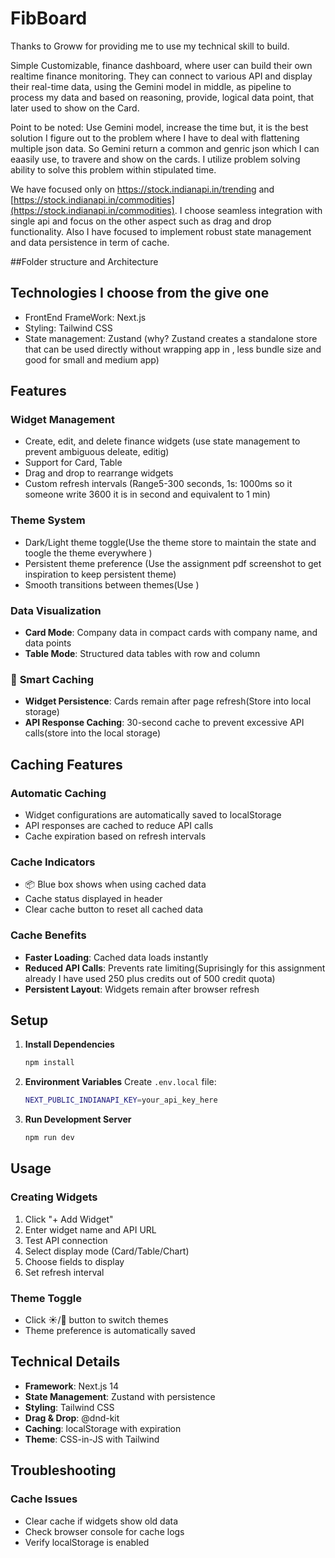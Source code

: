 # FibBoard
Thanks to Groww for providing me to use my technical skill to build.

Simple Customizable, finance dashboard, where user can build their own realtime finance monitoring. They can connect to various API and display their real-time data, using the Gemini model in middle, as pipeline to process my data and based on reasoning, provide, logical data point, that later used to show on the Card.

Point to be noted: Use Gemini model, increase the time but, it is the best solution I figure out to the problem where I have to deal with flattening multiple json data. So Gemini return a common and genric json which I can eaasily use, to travere and show on the cards. I utilize problem solving ability to solve this problem within stipulated time.

We have focused only on https://stock.indianapi.in/trending and [https://stock.indianapi.in/commodities](https://stock.indianapi.in/commodities). I choose seamless integration with single api and focus on the other aspect such as drag and drop functionality. Also I have focused to implement robust state management and data persistence in term of cache.




##Folder structure and Architecture


## Technologies I choose from the give one
- FrontEnd FrameWork: Next.js 
- Styling: Tailwind CSS
- State management: Zustand (why? Zustand creates a standalone store that can be used directly without wrapping app in <Provider>, less bundle size and good for small and medium app)

## Features

### **Widget Management**
- Create, edit, and delete finance widgets (use state management to prevent ambiguous deleate, editig)
- Support for Card, Table
- Drag and drop to rearrange widgets
- Custom refresh intervals (Range5-300 seconds, 1s: 1000ms so it someone write 3600 it is in second and equivalent to 1 min) 

### **Theme System**
- Dark/Light theme toggle(Use the theme store to maintain the state and toogle the theme everywhere )
- Persistent theme preference (Use the assignment pdf screenshot to get inspiration to keep persistent theme)
- Smooth transitions between themes(Use )

### **Data Visualization**
- **Card Mode**: Company data in compact cards with company name, and data points
- **Table Mode**: Structured data tables with row and column

### 🔄 **Smart Caching**
- **Widget Persistence**: Cards remain after page refresh(Store into local storage)
- **API Response Caching**: 30-second cache to prevent excessive API calls(store into the local storage)

## Caching Features

### **Automatic Caching**
- Widget configurations are automatically saved to localStorage
- API responses are cached to reduce API calls
- Cache expiration based on refresh intervals

### **Cache Indicators**
- 📦 Blue box shows when using cached data
- Cache status displayed in header
- Clear cache button to reset all cached data

### **Cache Benefits**
- **Faster Loading**: Cached data loads instantly
- **Reduced API Calls**: Prevents rate limiting(Suprisingly for this assignment already I have used 250 plus credits out of 500 credit quota)
- **Persistent Layout**: Widgets remain after browser refresh

## Setup

1. **Install Dependencies**
   ```bash
   npm install
   ```

2. **Environment Variables**
   Create `.env.local` file:
   ```bash
   NEXT_PUBLIC_INDIANAPI_KEY=your_api_key_here
   ```

3. **Run Development Server**
   ```bash
   npm run dev
   ```

## Usage

### **Creating Widgets**
1. Click "+ Add Widget"
2. Enter widget name and API URL
3. Test API connection
4. Select display mode (Card/Table/Chart)
5. Choose fields to display
6. Set refresh interval


### **Theme Toggle**
- Click ☀️/🌙 button to switch themes
- Theme preference is automatically saved


## Technical Details

- **Framework**: Next.js 14
- **State Management**: Zustand with persistence
- **Styling**: Tailwind CSS
- **Drag & Drop**: @dnd-kit
- **Caching**: localStorage with expiration
- **Theme**: CSS-in-JS with Tailwind

## Troubleshooting

### **Cache Issues**
- Clear cache if widgets show old data
- Check browser console for cache logs
- Verify localStorage is enabled
